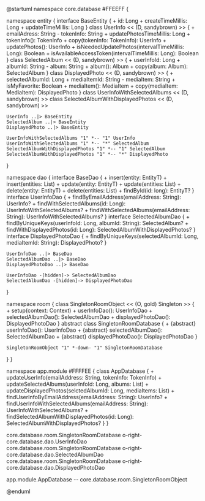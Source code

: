 @startuml
namespace core.database #FFEEFF {

  namespace entity {
    interface BaseEntity {
      + id: Long
      + createTimeMillis: Long
      + updateTimeMillis: Long
    }
    class UserInfo << (D, sandybrown) >> {
      + emailAdress: String
      - tokenInfo: String
      + updatePhotosTimeMillis: Long
      + tokenInfo(): TokenInfo
      + copy(tokenInfo: TokenInfo): UserInfo
      + updatePhotos(): UserInfo
      + isNeededUpdatePhotos(intervalTimeMillis: Long): Boolean
      + isAvailableAccessToken(intervalTimeMillis: Long): Boolean
    }
    class SelectedAlbum << (D, sandybrown) >> {
      + userInfoId: Long
      + albumId: String
      - album: String
      + album(): Album
      + copy(album: Album): SelectedAlbum
    }
    class DisplayedPhoto << (D, sandybrown) >> {
      + selectedAlbumId: Long
      + mediaItemId: String
      - mediaItem: String
      + isMyFavorite: Boolean
      + mediaItem(): MediaItem
      + copy(mediaItem: MediaItem): DisplayedPhoto
    }
    class UserInfoWithSelectedAlbums << (D, sandybrown) >>
    class SelectedAlbumWithDisplayedPhotos << (D, sandybrown) >>

    UserInfo ..|> BaseEntity
    SelectedAlbum ..|> BaseEntity
    DisplayedPhoto ..|> BaseEntity

    UserInfoWithSelectedAlbums "1" *-- "1" UserInfo
    UserInfoWithSelectedAlbums "1" *-- "*" SelectedAlbum
    SelectedAlbumWithDisplayedPhotos "1" *-- "1" SelectedAlbum
    SelectedAlbumWithDisplayedPhotos "1" *-- "*" DisplayedPhoto
  }

  namespace dao {
    interface BaseDao<EntityT> {
      + insert(entity: EntityT)
      + insert(entities: List<EntityT>)
      + update(entity: EntityT)
      + update(entities: List<EntityT>)
      + delete(entity: EntityT)
      + delete(entities: List<EntityT>)
      + findById(id: long): EntityT?
    }
    interface UserInfoDao {
      + findByEmailAddress(emailAddress: String): UserInfo?
      + findWithSelectedAlbums(id: Long): UserInfoWithSelectedAlbums?
      + findWithSelectedAlbums(emailAddress: String): UserInfoWithSelectedAlbums?
    }
    interface SelectedAlbumDao {
      + findByUniqueKeys(userInfoId: Long, albumId: String): SelectedAlbum?
      + findWithDisplayedPhotos(id: Long): SelectedAlbumWithDisplayedPhotos?
    }
    interface DisplayedPhotoDao {
      + findByUniqueKeys(selectedAlbumId: Long, mediaItemId: String): DisplayedPhoto?
    }

    UserInfoDao ..|> BaseDao
    SelectedAlbumDao ..|> BaseDao
    DisplayedPhotoDao ..|> BaseDao

    UserInfoDao -[hidden]-> SelectedAlbumDao
    SelectedAlbumDao -[hidden]-> DisplayedPhotoDao
  }

  namespace room {
    class SingletonRoomObject << (O, gold) Singleton >> {
      + setup(context: Context)
      + userInfoDao(): UserInfoDao
      + selectedAlbumDao(): SelectedAlbumDao
      + displayedPhotoDao(): DisplayedPhotoDao
    }
    abstract class SingletonRoomDatabase {
      + {abstract} userInfoDao(): UserInfoDao
      + {abstract} selectedAlbumDao(): SelectedAlbumDao
      + {abstract} displayedPhotoDao(): DisplayedPhotoDao
    }

    SingletonRoomObject "1" *-down- "1" SingletonRoomDatabase
  }
}

namespace app.module #FFFFEE {
    class AppDatabase {
      + updateUserInfo(emailAddress: String, tokenInfo: TokenInfo)
      + updateSelectedAlbums(userInfoId: Long, albums: List<Album>)
      + updateDisplayedPhotos(selctedAlbumId: Long, mediaItems: List<MediaItem>)
      + findUserInfoByEmailAddress(emailAddress: String): UserInfo?
      + findUserInfoWithSelectedAlbums(emailAddress: String): UserInfoWithSelectedAlbums?
      + findSelectedAlbumWithDisplayedPhotos(id: Long): SelectedAlbumWithDisplayedPhotos?
    }
}

core.database.room.SingletonRoomDatabase o-right- core.database.dao.UserInfoDao
core.database.room.SingletonRoomDatabase o-right- core.database.dao.SelectedAlbumDao
core.database.room.SingletonRoomDatabase o-right- core.database.dao.DisplayedPhotoDao

app.module.AppDatabase -- core.database.room.SingletonRoomObject

@enduml
